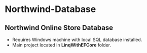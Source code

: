 # Northwind-Database

## Northwind Online Store Database
* Requires Windows machine with local SQL database installed.
* Main project located in <b>LinqWithEFCore</b> folder.
